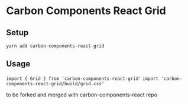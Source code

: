 # Carbon Components React Grid

## Setup

`yarn add carbon-components-react-grid`

## Usage

`import { Grid } from 'carbon-components-react-grid'`
`import 'carbon-components-react-grid/build/grid.css'`

to be forked and merged with carbon-components-react repo
